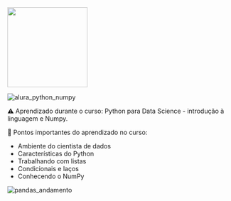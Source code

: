 <div align="left">
<img src="![alura_python_numpy](https://user-images.githubusercontent.com/75622960/160289180-158944d2-bfff-4bc4-b67d-3f4af58cefd4.PNG" width="180px"/>
</div>

![alura_python_numpy](https://user-images.githubusercontent.com/75622960/160289357-8a62031d-c616-4702-be4e-8d7b31b20812.PNG)

⚠️ Aprendizado durante o curso: Python para Data Science - introdução à linguagem e Numpy. 


💾 Pontos importantes do aprendizado no curso: 

+ Ambiente do cientista de dados
+ Características do Python
+ Trabalhando com listas
+ Condicionais e laços
+ Conhecendo o NumPy

![pandas_andamento](https://user-images.githubusercontent.com/75622960/175191682-51809541-0dc9-40c6-9242-d7478c6e1d64.PNG)

